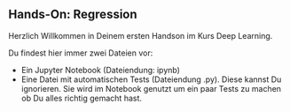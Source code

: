 ## Hands-On: Regression

Herzlich Willkommen in Deinem ersten Handson im Kurs Deep Learning.

Du findest hier immer zwei Dateien vor:
- Ein Jupyter Notebook (Dateiendung: ipynb)
- Eine Datei mit automatischen Tests (Dateiendung .py). Diese kannst Du ignorieren. Sie wird im Notebook genutzt um ein paar Tests zu machen ob Du alles richtig gemacht hast.

